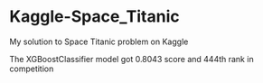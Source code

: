 # Kaggle-Space_Titanic
My solution to Space Titanic problem on Kaggle

The XGBoostClassifier model got 0.8043 score and 444th rank in competition
